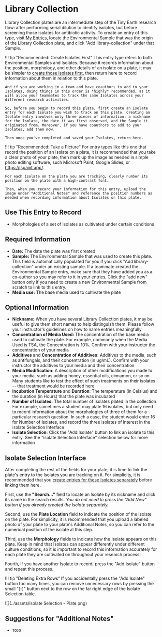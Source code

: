 # Library Collection

Library Collection plates are an intermediate step of the Tiny Earth research flow: after performing serial dilution to identify isolates, but before screening those isolates for antibiotic activity. To create an entry of this type, visit [My Entries](https://discovery.tinyearth.wisc.edu/my-entries/), locate the Environmental Sample that was the origin of the Library Collection plate, and click "Add library-collection" under that Sample.

!!! tip "Recommended: Create Isolates First"
    This entry type refers to both Environmental Samples and Isolates. Because it records information about the position, morphology, and other details of an isolate on a plate, it may be simpler to [create those Isolates first](isolate.md), then return here to record information about them in relation to this plate.

    And if you are working in a team and have coauthors to add to your Isolates, doing things in this order is *highly* recommended, as it will allow your teammates to track the same Isolates across your different research activities.

    So, before you begin to record this plate, first create an Isolate entry for each Isolate you wish to track on this plate. Creating an Isolate entry involves only three pieces of information: a nickname for the Isolate, the date it was first observed, and the Sample it originated from. Moreover, if you have coauthors to add to your Isolates, add them now.

    Then once you've completed and saved your Isolates, return here.

!!! tip "Recommended: Take a Picture"
    For entry types like this one that record the position of an Isolate on a plate, it is recommended that you take a clear photo of your plate, then mark up the image as needed in simple photo editing software, such Microsoft Paint, Google Slides, or <https://jspaint.app/>.
    
    For each Isolate on the plate you are tracking, clearly number its position on the plate with a high-contrast font.

    Then, when you record your information for this entry, upload the image under "Additional Notes" and reference the position numbers as needed when recording information about Isolates on this plate.

## Use This Entry to Record

- Morphologies of a set of Isolates as cultivated under certain conditions

## Required Information

- **Date:** The date the plate was first created
- **Sample:** The Environmental Sample that was used to create this plate. This field is automatically populated for you if you click "Add library-collection" under an existing sample. If a teammate created the Environmental Sample entry, make sure that they have added you as a co-author so you may refer to it in your entries. Click the "add new" button only if you need to create a new Environmental Sample from scratch to link to this entry.
- **Media use:** The base media used to cultivate the plate 

## Optional Information

- **Nickname:** When you have several Library Collection plates, it may be useful to give them short names to help distinguish them. Please follow your instructor's guidelines on how to name entries meaningfully
- **Concentration of Media Used:** The concentration of the base media used to cultivate the plate. For example, commonly when the Media Used is TSA, the Concentration is 10%. Confirm with your instructor the concentration of your media
- **Additives** and **Concentration of Additives:** Additives to the media, such as antifungals, and their concentration (in ug/mL). Confirm with your instructor the additives to your media and their concentration
- **Media Modification:** A description of other modifications you made to your media, such as adding honey, essential oils, cinnamon, or so on. Many students like to test the effect of such treatments on their isolates -- that treatment would be recorded here
- **Incubation Temperature** and **Duration**: The temperature (in Celsius) and the duration (in Hours) that the plate was incubated
- **Number of Isolates:** The total number of isolates plated in the collection. For example, sometimes a student may plate 16 isolates, but only need to record information about the morphologies of three of them for a particular research question. In such a case, the student would enter 16 for Number of Isolates, and record the three isolates of interest in the Isolate Selection Interface
- **Isolate Selection:** Click the "Add Isolate" button to link an isolate to this entry. See the "Isolate Selection Interface" selection below for more information

## Isolate Selection Interface

After completing the rest of the fields for your plate, it is time to link the plate's entry to the Isolates you are tracking on it. For simplicity, it is recommended that you [create entries for these Isolates separately](isolate.md) before linking them here.

First, use the **"Search..."** field to locate an Isolate by its nickname and click its name in the search results. *You do not need to press the "Add New" button if you already created the Isolate separately.*

Second, use the **Plate Location** field to indicate the position of the isolate on the plate. For simplicity, it is recommended that you upload a labeled photo of your plate to your plate's Additional Notes, so you can refer to the numerical position of the isolate at this step.

Third, use the **Morphology** fields to indicate how the Isolate appears on this plate. Keep in mind that Isolates can appear differently under different culture conditions, so it is important to record this information accurately for each plate they are cultivated on throughout your research process!

Fourth, if you have another Isolate to record, press the "Add Isolate" button and repeat this process.

!!! tip "Deleting Extra Rows"
    If you accidentally press the "Add Isolate" button too many times, you can remove unnecessary rows by pressing the small "(-)" button next to the row on the far right edge of the Isolate Selection table.

![](../assets/Isolate Selection - Plate.png)

## Suggestions for "Additional Notes"

- `TODO`
